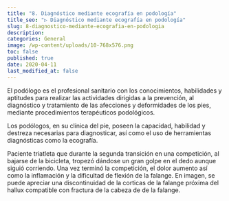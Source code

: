 ```yaml
---
title: "8. Diagnóstico mediante ecografía en podología"
title_seo: "▷ Diagnóstico mediante ecografía en podología"
slug: 8-diagnostico-mediante-ecografia-en-podologia
description:
categories: General
image: /wp-content/uploads/10-768x576.png
toc: false
published: true
date: 2020-04-11
last_modified_at: false
---
```

El podólogo es el profesional sanitario con los conocimientos, habilidades y aptitudes para realizar las actividades dirigidas a la prevención, al diagnóstico y tratamiento de las afecciones y deformidades de los pies, mediante procedimientos terapéuticos podológicos.

Los podólogos, en su clínica del pie, poseen la capacidad, habilidad y destreza necesarias para diagnosticar, así como el uso de herramientas diagnósticas como la ecografía.

Paciente triatleta que durante la segunda transición en una competición, al bajarse de la bicicleta, tropezó dándose un gran golpe en el dedo aunque siguió corriendo. Una vez terminó la competición, el dolor aumento así como la inflamación y la dificultad de flexión de la falange. En imagen, se puede apreciar una discontinuidad de la corticas de la falange próxima del hallux compatible con fractura de la cabeza de de la falange.